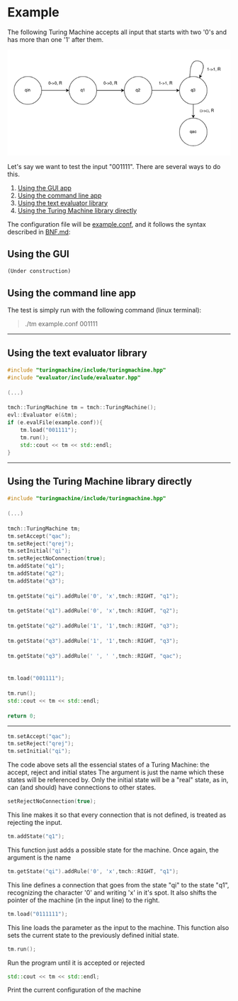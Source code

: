 # Example
The following Turing Machine accepts all input that starts with two '0's and has more than one '1' after them.

![diagram](images/diagram.png)


Let's say we want to test the input "001111". There are several ways to do this.
1. [Using the GUI app](#gui)
2. [Using the command line app](#cmd)
3. [Using the text evaluator library](#evl)
4. [Using the Turing Machine library directly](#lib)

The configuration file will be [example.conf](example.conf), and it follows the syntax described in [BNF.md](BNF.md):

<a name="gui"></a>
## Using the GUI
    (Under construction)

<a name="cmd"></a>
## Using the command line app

The test is simply run with the following command (linux terminal):
>./tm example.conf 001111
>

---
<a name="evl"></a>
## Using the text evaluator library

```cpp
#include "turingmachine/include/turingmachine.hpp"
#include "evaluator/include/evaluator.hpp"

(...)

tmch::TuringMachine tm = tmch::TuringMachine();
evl::Evaluator e(&tm);
if (e.evalFile(example.conf)){
    tm.load("001111");
    tm.run();
    std::cout << tm << std::endl;
}
```
---
<a name="lib"></a>
## Using the Turing Machine library directly

```cpp
#include "turingmachine/include/turingmachine.hpp"

(...)

tmch::TuringMachine tm;
tm.setAccept("qac");
tm.setReject("qrej");
tm.setInitial("qi");
tm.setRejectNoConnection(true);
tm.addState("q1");
tm.addState("q2");
tm.addState("q3");

tm.getState("qi").addRule('0', 'x',tmch::RIGHT, "q1");

tm.getState("q1").addRule('0', 'x',tmch::RIGHT, "q2");

tm.getState("q2").addRule('1', '1',tmch::RIGHT, "q3");

tm.getState("q3").addRule('1', '1',tmch::RIGHT, "q3");

tm.getState("q3").addRule(' ', ' ',tmch::RIGHT, "qac");


tm.load("001111");

tm.run();
std::cout << tm << std::endl;

return 0;
```

---
```cpp
tm.setAccept("qac");
tm.setReject("qrej");
tm.setInitial("qi");
```
The code above sets all the essencial states of a Turing Machine: the accept, reject and initial states
The argument is just the name which these states will be referenced by.
Only the initial state will be a "real" state, as in, can (and should) have connections to other states.

```cpp
setRejectNoConnection(true);
```
This line makes it so that every connection that is not defined, is treated as rejecting the input.

```cpp
tm.addState("q1");
```
This function just adds a possible state for the machine.
Once again, the argument is the name

```cpp
tm.getState("qi").addRule('0', 'x',tmch::RIGHT, "q1");
```
This line defines a connection that goes from the state "qi" to the state "q1", recognizing the character '0' and writing 'x' in it's spot. It also shifts the pointer of the machine (in the input line) to the right.

```cpp
tm.load("0111111");
```
This line loads the parameter as the input to the machine. This function also sets the current state to the previously defined initial state.

```cpp
tm.run();
```
Run the program until it is accepted or rejected

```cpp
std::cout << tm << std::endl;
```
Print the current configuration of the machine
